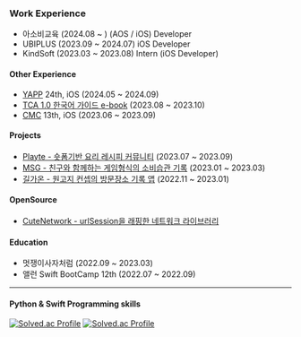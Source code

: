 ### Work Experience
- 아소비교육 (2024.08 ~ ) (AOS / iOS) Developer
- UBIPLUS (2023.09 ~ 2024.07) iOS Developer
- KindSoft (2023.03 ~ 2023.08) Intern (iOS Developer)

#### Other Experience
- [YAPP](https://www.yapp.co.kr/) 24th, iOS (2024.05 ~ 2024.09)
- [TCA 1.0 한국어 가이드 e-book](https://ridibooks.com/books/2773000087) (2023.08 ~ 2023.10)
- [CMC](https://cmc.makeus.in/) 13th, iOS (2023.06 ~ 2023.09)

#### Projects
- [Playte - 숏폼기반 요리 레시피 커뮤니티](https://github.com/stealmh/Re_Cipe_iOS) (2023.07 ~ 2023.09)
- [MSG - 친구와 함께하는 게임형식의 소비습관 기록](https://github.com/stealmh/Proejct-MSG) (2023.01 ~ 2023.03)
- [길가온 - 원고지 컨셉의 방문장소 기록 앱](https://github.com/stealmh/Gilgaon) (2022.11 ~ 2023.01)

#### OpenSource
- [CuteNetwork - urlSession을 래핑한 네트워크 라이브러리](https://github.com/stealmh/CuteNetwork)

#### Education
- 멋쟁이사자처럼 (2022.09 ~ 2023.03)
- 앨런 Swift BootCamp 12th (2022.07 ~ 2022.09)
---

#### Python & Swift Programming skills
[![Solved.ac Profile](http://mazassumnida.wtf/api/generate_badge?boj=stealmh)](https://solved.ac/stealmh)
[![Solved.ac Profile](http://mazassumnida.wtf/api/generate_badge?boj=swiftmaster)](https://solved.ac/swiftmaster/)



